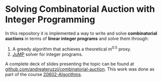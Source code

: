 # Solving Combinatorial Auction with Integer Programming 

In this repository it is implemented a way to write and solve **combinatorial auctions** in terms of **linear integer programs** and solve them through:
1. A greedy algorithm that achieves a theoretical $m^{0.5}$ proxy.
2. [JuMP](https://github.com/jump-dev/JuMP.jl) solver for integer programs.

A complete deck of slides presenting the topic can be found at [github.com/andreateruzzi/combinatorial-auction](https://github.com/andreateruzzi/combinatorial-auction). This work was done as part of the course [20602-Algorithms](https://didattica.unibocconi.it/ts/tsn_anteprima.php?cod_ins=20602&anno=2021&IdPag=6352).

